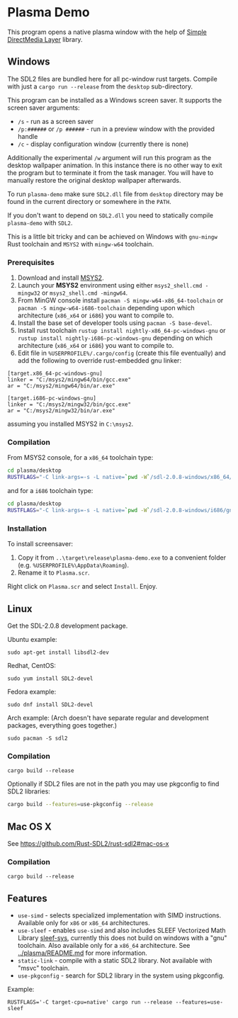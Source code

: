 Plasma Demo
===========

This program opens a native plasma window with the help of [Simple DirectMedia Layer](https://www.libsdl.org) library.


Windows
-------

The SDL2 files are bundled here for all pc-window rust targets. Compile with just a `cargo run --release` from the `desktop` sub-directory.

This program can be installed as a Windows screen saver. It supports the screen saver arguments:

* `/s` - run as a screen saver
* `/p:######` or `/p ######` - run in a preview window with the provided handle
* `/c` - display configuration window (currently there is none)

Additionally the experimental `/w` argument will run this program as the desktop wallpaper animation. In this instance there is no other way to exit the program but to terminate it from the task manager. You will have to manually restore the original desktop wallpaper afterwards.

To run `plasma-demo` make sure `SDL2.dll` file from `desktop` directory may be found in the current directory or somewhere in the `PATH`.

If you don't want to depend on `SDL2.dll` you need to statically compile `plasma-demo` with `SDL2`.

This is a little bit tricky and can be achieved on Windows with `gnu-mingw` Rust toolchain and `MSYS2` with `mingw-w64` toolchain.

### Prerequisites

1. Download and install [MSYS2](http://msys2.github.io/).
2. Launch your __MSYS2__ environment using either `msys2_shell.cmd -mingw32` or `msys2_shell.cmd -mingw64`.
3. From MinGW console install `pacman -S mingw-w64-x86_64-toolchain` or `pacman -S mingw-w64-i686-toolchain` depending upon which architecture (`x86_x64` or `i686`) you want to compile to.
4. Install the base set of developer tools using `pacman -S base-devel`.
5. Install rust toolchain `rustup install nightly-x86_64-pc-windows-gnu` or `rustup install nightly-i686-pc-windows-gnu` depending on which architecture (`x86_x64` or `i686`) you want to compile to.
6. Edit file in `%USERPROFILE%/.cargo/config` (create this file eventually) and add the following to override rust-embedded gnu linker:

```
[target.x86_64-pc-windows-gnu]
linker = "C:/msys2/mingw64/bin/gcc.exe"
ar = "C:/msys2/mingw64/bin/ar.exe"

[target.i686-pc-windows-gnu]
linker = "C:/msys2/mingw32/bin/gcc.exe"
ar = "C:/msys2/mingw32/bin/ar.exe"
```

assuming you installed MSYS2 in `C:\msys2`.


### Compilation

From MSYS2 console, for a `x86_64` toolchain type:

```sh
cd plasma/desktop
RUSTFLAGS="-C link-args=-s -L native=`pwd -W`/sdl-2.0.8-windows/x86_64/gnu-mingw" cargo +nightly-x86_64-pc-windows-gnu build --features=static-link --release
```

and for a `i686` toolchain type:

```sh
cd plasma/desktop
RUSTFLAGS="-C link-args=-s -L native=`pwd -W`/sdl-2.0.8-windows/i686/gnu-mingw" cargo +nightly-i686-pc-windows-gnu build --features=static-link --release
```


### Installation

To install screensaver:

1. Copy it from `..\target\release\plasma-demo.exe` to a convenient folder (e.g. `%USERPROFILE%\AppData\Roaming`).
2. Rename it to `Plasma.scr`.

Right click on `Plasma.scr` and select `Install`. Enjoy.


Linux
-----

Get the SDL-2.0.8 development package.

Ubuntu example:

```
sudo apt-get install libsdl2-dev
```

Redhat, CentOS:

```
sudo yum install SDL2-devel
```

Fedora example:

```
sudo dnf install SDL2-devel
```

Arch example:
(Arch doesn't have separate regular and development packages, everything goes together.)

```
sudo pacman -S sdl2
```


### Compilation

```
cargo build --release
```

Optionally if SDL2 files are not in the path you may use pkgconfig to find SDL2 libraries:


```sh
cargo build --features=use-pkgconfig --release
```


Mac OS X
--------

See https://github.com/Rust-SDL2/rust-sdl2#mac-os-x

### Compilation

```
cargo build --release
```


Features
--------

* `use-simd` - selects specialized implementation with SIMD instructions. Available only for `x86` or `x86_64` architectures.
* `use-sleef` - enables `use-simd` and also includes SLEEF Vectorized Math Library [sleef-sys](https://crates.io/crates/sleef-sys), currently this does not build on windows with a "gnu" toolchain. Also available only for a `x86_64` architecture. See [../plasma/README.md](../plasma/README.md) for more information.
* `static-link` - compile with a static SDL2 library. Not available with "msvc" toolchain.
* `use-pkgconfig` - search for SDL2 library in the system using pkgconfig.

Example:

```
RUSTFLAGS='-C target-cpu=native' cargo run --release --features=use-sleef
```
